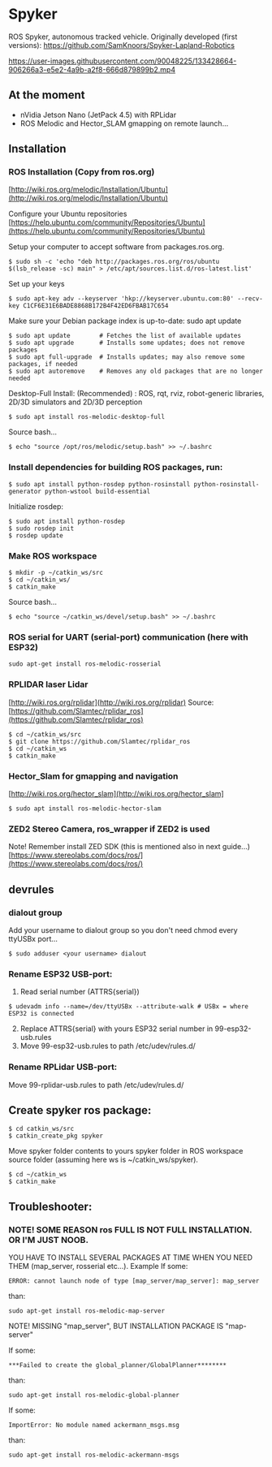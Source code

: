 # Spyker
ROS Spyker, autonomous tracked vehicle. Originally developed (first versions): https://github.com/SamKnoors/Spyker-Lapland-Robotics


https://user-images.githubusercontent.com/90048225/133428664-906266a3-e5e2-4a9b-a2f8-666d879899b2.mp4


## At the moment
- nVidia Jetson Nano (JetPack 4.5) with RPLidar
- ROS Melodic and Hector_SLAM gmapping on remote launch...

## Installation
### ROS Installation (Copy from ros.org)
[http://wiki.ros.org/melodic/Installation/Ubuntu](http://wiki.ros.org/melodic/Installation/Ubuntu)

Configure your Ubuntu repositories
[https://help.ubuntu.com/community/Repositories/Ubuntu](https://help.ubuntu.com/community/Repositories/Ubuntu)

Setup your computer to accept software from packages.ros.org.
```
$ sudo sh -c 'echo "deb http://packages.ros.org/ros/ubuntu $(lsb_release -sc) main" > /etc/apt/sources.list.d/ros-latest.list'
```
Set up your keys
```
$ sudo apt-key adv --keyserver 'hkp://keyserver.ubuntu.com:80' --recv-key C1CF6E31E6BADE8868B172B4F42ED6FBAB17C654
```
Make sure your Debian package index is up-to-date:
sudo apt update
```
$ sudo apt update        # Fetches the list of available updates
$ sudo apt upgrade       # Installs some updates; does not remove packages
$ sudo apt full-upgrade  # Installs updates; may also remove some packages, if needed
$ sudo apt autoremove    # Removes any old packages that are no longer needed
```

Desktop-Full Install: (Recommended) : ROS, rqt, rviz, robot-generic libraries, 2D/3D simulators and 2D/3D perception
```
$ sudo apt install ros-melodic-desktop-full
```
Source bash...
```
$ echo "source /opt/ros/melodic/setup.bash" >> ~/.bashrc
```

### Install dependencies for building ROS packages, run:
```
$ sudo apt install python-rosdep python-rosinstall python-rosinstall-generator python-wstool build-essential
```
Initialize rosdep:
```
$ sudo apt install python-rosdep
$ sudo rosdep init
$ rosdep update
```

### Make ROS workspace
```
$ mkdir -p ~/catkin_ws/src
$ cd ~/catkin_ws/
$ catkin_make
```
Source bash...
```
$ echo "source ~/catkin_ws/devel/setup.bash" >> ~/.bashrc
```


### ROS serial for UART (serial-port) communication (here with ESP32)
```
sudo apt-get install ros-melodic-rosserial
```

### RPLIDAR laser Lidar
[http://wiki.ros.org/rplidar](http://wiki.ros.org/rplidar)
Source: [https://github.com/Slamtec/rplidar_ros](https://github.com/Slamtec/rplidar_ros)
```
$ cd ~/catkin_ws/src
$ git clone https://github.com/Slamtec/rplidar_ros
$ cd ~/catkin_ws
$ catkin_make
```

### Hector_Slam for gmapping and navigation
[http://wiki.ros.org/hector_slam](http://wiki.ros.org/hector_slam]
```
$ sudo apt install ros-melodic-hector-slam
```
### ZED2 Stereo Camera, ros_wrapper if ZED2 is used
Note! Remember install ZED SDK (this is mentioned also in next guide...)
[https://www.stereolabs.com/docs/ros/](https://www.stereolabs.com/docs/ros/)



## devrules
### dialout group
Add your username to dialout group so you don't need chmod every ttyUSBx port...
```
$ sudo adduser <your username> dialout
```

### Rename ESP32 USB-port:
1. Read serial number (ATTRS{serial}) 
```
$ udevadm info --name=/dev/ttyUSBx --attribute-walk # USBx = where ESP32 is connected
```
2. Replace ATTRS{serial} with yours ESP32 serial number in 99-esp32-usb.rules
3. Move 99-esp32-usb.rules to path /etc/udev/rules.d/

### Rename RPLidar USB-port:
Move 99-rplidar-usb.rules to path /etc/udev/rules.d/


## Create spyker ros package:

```
$ cd catkin_ws/src
$ catkin_create_pkg spyker
```
Move spyker folder contents to yours spyker folder in ROS workspace source folder (assuming here ws is ~/catkin_ws/spyker).
```
$ cd ~/catkin_ws
$ catkin_make
```

## Troubleshooter:
### NOTE! SOME REASON ros FULL IS NOT FULL INSTALLATION. OR I'M JUST NOOB.
YOU HAVE TO INSTALL SEVERAL PACKAGES AT TIME WHEN YOU NEED THEM (map_server, rosserial etc...).
Example
If some:
```
ERROR: cannot launch node of type [map_server/map_server]: map_server
```
than:
```
sudo apt-get install ros-melodic-map-server
```
NOTE! MISSING "map_server", BUT INSTALLATION PACKAGE IS "map-server"

If some:
```
***Failed to create the global_planner/GlobalPlanner********
```
than:
```
sudo apt-get install ros-melodic-global-planner
```

If some:
```
ImportError: No module named ackermann_msgs.msg
```
than:
```
sudo apt-get install ros-melodic-ackermann-msgs
```
